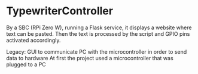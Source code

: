 # TypewriterController

By a SBC (RPi Zero W), running a Flask service, it displays a website where text can be pasted.
Then the text is processed by the script and GPIO pins activated accordingly.

Legacy:
GUI to communicate PC with the microcontroller in order to send data to hardware
At first the project used a microcontroller that was plugged to a PC
